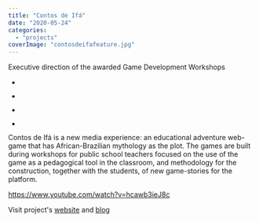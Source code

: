 ```yaml
---
title: "Contos de Ifá"
date: "2020-05-24"
categories: 
  - "projects"
coverImage: "contosdeifafeature.jpg"
---
```


Executive direction of the awarded Game Development Workshops

- <a href="https://thisismyart.eratudomato.online/wp-content/uploads/sites/11/2020/05/contosdeifa01.png"><img src="images/contosdeifa01-1024x552.png" alt="" /></a>
    
- <a href="https://thisismyart.eratudomato.online/wp-content/uploads/sites/11/2020/05/contosdeifa02.png"><img src="images/contosdeifa02-1024x552.png" alt="" /></a>
    
- <a href="https://thisismyart.eratudomato.online/wp-content/uploads/sites/11/2020/05/contosdeifa03.jpg"><img src="images/contosdeifa03-1024x768.jpg" alt="" /></a>
    
- <a href="https://thisismyart.eratudomato.online/wp-content/uploads/sites/11/2020/05/contosdeifa04-scaled-1.jpg"><img src="images/contosdeifa04-1024x768.jpg" alt="" /></a>
    

Contos de Ifá is a new media experience: an educational adventure web-game that has African-Brazilian mythology as the plot. The games are built during workshops for public school teachers focused on the use of the game as a pedagogical tool in the classroom, and methodology for the construction, together with the students, of new game-stories for the platform.

https://www.youtube.com/watch?v=hcawb3ieJ8c

Visit project's [website](http://contosdeifa.com) and [blog](http://contosdeifa.wordpress.com)
